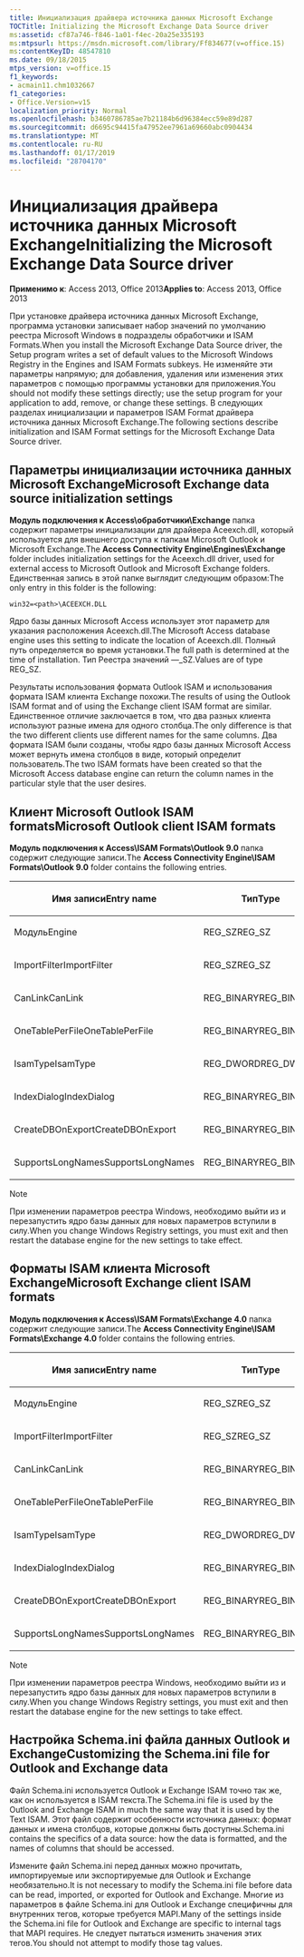 ```yaml
---
title: Инициализация драйвера источника данных Microsoft Exchange
TOCTitle: Initializing the Microsoft Exchange Data Source driver
ms:assetid: cf87a746-f846-1a01-f4ec-20a25e335193
ms:mtpsurl: https://msdn.microsoft.com/library/Ff834677(v=office.15)
ms:contentKeyID: 48547810
ms.date: 09/18/2015
mtps_version: v=office.15
f1_keywords:
- acmain11.chm1032667
f1_categories:
- Office.Version=v15
localization_priority: Normal
ms.openlocfilehash: b3460786785ae7b21184b6d96384ecc59e89d287
ms.sourcegitcommit: d6695c94415fa47952ee7961a69660abc0904434
ms.translationtype: MT
ms.contentlocale: ru-RU
ms.lasthandoff: 01/17/2019
ms.locfileid: "28704170"
---
```

# <a name="initializing-the-microsoft-exchange-data-source-driver"></a><span data-ttu-id="22355-102">Инициализация драйвера источника данных Microsoft Exchange</span><span class="sxs-lookup"><span data-stu-id="22355-102">Initializing the Microsoft Exchange Data Source driver</span></span>

<span data-ttu-id="22355-103">**Применимо к**: Access 2013, Office 2013</span><span class="sxs-lookup"><span data-stu-id="22355-103">**Applies to**: Access 2013, Office 2013</span></span>

<span data-ttu-id="22355-104">При установке драйвера источника данных Microsoft Exchange, программа установки записывает набор значений по умолчанию реестра Microsoft Windows в подразделы обработчики и ISAM Formats.</span><span class="sxs-lookup"><span data-stu-id="22355-104">When you install the Microsoft Exchange Data Source driver, the Setup program writes a set of default values to the Microsoft Windows Registry in the Engines and ISAM Formats subkeys.</span></span> <span data-ttu-id="22355-105">Не изменяйте эти параметры напрямую; для добавления, удаления или изменения этих параметров с помощью программы установки для приложения.</span><span class="sxs-lookup"><span data-stu-id="22355-105">You should not modify these settings directly; use the setup program for your application to add, remove, or change these settings.</span></span> <span data-ttu-id="22355-106">В следующих разделах инициализации и параметров ISAM Format драйвера источника данных Microsoft Exchange.</span><span class="sxs-lookup"><span data-stu-id="22355-106">The following sections describe initialization and ISAM Format settings for the Microsoft Exchange Data Source driver.</span></span>

## <a name="microsoft-exchange-data-source-initialization-settings"></a><span data-ttu-id="22355-107">Параметры инициализации источника данных Microsoft Exchange</span><span class="sxs-lookup"><span data-stu-id="22355-107">Microsoft Exchange data source initialization settings</span></span>

<span data-ttu-id="22355-108">**Модуль подключения к Access\\обработчики\\Exchange** папка содержит параметры инициализации для драйвера Aceexch.dll, который используется для внешнего доступа к папкам Microsoft Outlook и Microsoft Exchange.</span><span class="sxs-lookup"><span data-stu-id="22355-108">The **Access Connectivity Engine\\Engines\\Exchange** folder includes initialization settings for the Aceexch.dll driver, used for external access to Microsoft Outlook and Microsoft Exchange folders.</span></span> <span data-ttu-id="22355-109">Единственная запись в этой папке выглядит следующим образом:</span><span class="sxs-lookup"><span data-stu-id="22355-109">The only entry in this folder is the following:</span></span>

`win32=<path>\ACEEXCH.DLL`

<span data-ttu-id="22355-110">Ядро базы данных Microsoft Access использует этот параметр для указания расположения Aceexch.dll.</span><span class="sxs-lookup"><span data-stu-id="22355-110">The Microsoft Access database engine uses this setting to indicate the location of Aceexch.dll.</span></span> <span data-ttu-id="22355-111">Полный путь определяется во время установки.</span><span class="sxs-lookup"><span data-stu-id="22355-111">The full path is determined at the time of installation.</span></span> <span data-ttu-id="22355-112">Тип Реестра значений —\_SZ.</span><span class="sxs-lookup"><span data-stu-id="22355-112">Values are of type REG\_SZ.</span></span>

<span data-ttu-id="22355-113">Результаты использования формата Outlook ISAM и использования формата ISAM клиента Exchange похожи.</span><span class="sxs-lookup"><span data-stu-id="22355-113">The results of using the Outlook ISAM format and of using the Exchange client ISAM format are similar.</span></span> <span data-ttu-id="22355-114">Единственное отличие заключается в том, что два разных клиента используют разные имена для одного столбца.</span><span class="sxs-lookup"><span data-stu-id="22355-114">The only difference is that the two different clients use different names for the same columns.</span></span> <span data-ttu-id="22355-115">Два формата ISAM были созданы, чтобы ядро базы данных Microsoft Access может вернуть имена столбцов в виде, который определит пользователь.</span><span class="sxs-lookup"><span data-stu-id="22355-115">The two ISAM formats have been created so that the Microsoft Access database engine can return the column names in the particular style that the user desires.</span></span>

## <a name="microsoft-outlook-client-isam-formats"></a><span data-ttu-id="22355-116">Клиент Microsoft Outlook ISAM formats</span><span class="sxs-lookup"><span data-stu-id="22355-116">Microsoft Outlook client ISAM formats</span></span>

<span data-ttu-id="22355-117">**Модуль подключения к Access\\ISAM Formats\\Outlook 9.0** папка содержит следующие записи.</span><span class="sxs-lookup"><span data-stu-id="22355-117">The **Access Connectivity Engine\\ISAM Formats\\Outlook 9.0** folder contains the following entries.</span></span>

<table>
<colgroup>
<col style="width: 33%" />
<col style="width: 33%" />
<col style="width: 33%" />
</colgroup>
<thead>
<tr class="header">
<th><p><span data-ttu-id="22355-118">Имя записи</span><span class="sxs-lookup"><span data-stu-id="22355-118">Entry name</span></span></p></th>
<th><p><span data-ttu-id="22355-119">Тип</span><span class="sxs-lookup"><span data-stu-id="22355-119">Type</span></span></p></th>
<th><p><span data-ttu-id="22355-120">Значение</span><span class="sxs-lookup"><span data-stu-id="22355-120">Value</span></span></p></th>
</tr>
</thead>
<tbody>
<tr class="odd">
<td><p><span data-ttu-id="22355-121">Модуль</span><span class="sxs-lookup"><span data-stu-id="22355-121">Engine</span></span></p></td>
<td><p><span data-ttu-id="22355-122">REG_SZ</span><span class="sxs-lookup"><span data-stu-id="22355-122">REG_SZ</span></span></p></td>
<td><p><span data-ttu-id="22355-123">Exchange;</span><span class="sxs-lookup"><span data-stu-id="22355-123">Exchange</span></span></p></td>
</tr>
<tr class="even">
<td><p><span data-ttu-id="22355-124">ImportFilter</span><span class="sxs-lookup"><span data-stu-id="22355-124">ImportFilter</span></span></p></td>
<td><p><span data-ttu-id="22355-125">REG_SZ</span><span class="sxs-lookup"><span data-stu-id="22355-125">REG_SZ</span></span></p></td>
<td><p><span data-ttu-id="22355-126">Outlook()</span><span class="sxs-lookup"><span data-stu-id="22355-126">Outlook()</span></span></p></td>
</tr>
<tr class="odd">
<td><p><span data-ttu-id="22355-127">CanLink</span><span class="sxs-lookup"><span data-stu-id="22355-127">CanLink</span></span></p></td>
<td><p><span data-ttu-id="22355-128">REG_BINARY</span><span class="sxs-lookup"><span data-stu-id="22355-128">REG_BINARY</span></span></p></td>
<td><p><span data-ttu-id="22355-129">01</span><span class="sxs-lookup"><span data-stu-id="22355-129">01</span></span></p></td>
</tr>
<tr class="even">
<td><p><span data-ttu-id="22355-130">OneTablePerFile</span><span class="sxs-lookup"><span data-stu-id="22355-130">OneTablePerFile</span></span></p></td>
<td><p><span data-ttu-id="22355-131">REG_BINARY</span><span class="sxs-lookup"><span data-stu-id="22355-131">REG_BINARY</span></span></p></td>
<td><p><span data-ttu-id="22355-132">00</span><span class="sxs-lookup"><span data-stu-id="22355-132">00</span></span></p></td>
</tr>
<tr class="odd">
<td><p><span data-ttu-id="22355-133">IsamType</span><span class="sxs-lookup"><span data-stu-id="22355-133">IsamType</span></span></p></td>
<td><p><span data-ttu-id="22355-134">REG_DWORD</span><span class="sxs-lookup"><span data-stu-id="22355-134">REG_DWORD</span></span></p></td>
<td><p><span data-ttu-id="22355-135">3</span><span class="sxs-lookup"><span data-stu-id="22355-135">3</span></span></p></td>
</tr>
<tr class="even">
<td><p><span data-ttu-id="22355-136">IndexDialog</span><span class="sxs-lookup"><span data-stu-id="22355-136">IndexDialog</span></span></p></td>
<td><p><span data-ttu-id="22355-137">REG_BINARY</span><span class="sxs-lookup"><span data-stu-id="22355-137">REG_BINARY</span></span></p></td>
<td><p><span data-ttu-id="22355-138">00</span><span class="sxs-lookup"><span data-stu-id="22355-138">00</span></span></p></td>
</tr>
<tr class="odd">
<td><p><span data-ttu-id="22355-139">CreateDBOnExport</span><span class="sxs-lookup"><span data-stu-id="22355-139">CreateDBOnExport</span></span></p></td>
<td><p><span data-ttu-id="22355-140">REG_BINARY</span><span class="sxs-lookup"><span data-stu-id="22355-140">REG_BINARY</span></span></p></td>
<td><p><span data-ttu-id="22355-141">00</span><span class="sxs-lookup"><span data-stu-id="22355-141">00</span></span></p></td>
</tr>
<tr class="even">
<td><p><span data-ttu-id="22355-142">SupportsLongNames</span><span class="sxs-lookup"><span data-stu-id="22355-142">SupportsLongNames</span></span></p></td>
<td><p><span data-ttu-id="22355-143">REG_BINARY</span><span class="sxs-lookup"><span data-stu-id="22355-143">REG_BINARY</span></span></p></td>
<td><p><span data-ttu-id="22355-144">01</span><span class="sxs-lookup"><span data-stu-id="22355-144">01</span></span></p></td>
</tr>
</tbody>
</table>



> [!NOTE]
> <span data-ttu-id="22355-145">При изменении параметров реестра Windows, необходимо выйти из и перезапустить ядро базы данных для новых параметров вступили в силу.</span><span class="sxs-lookup"><span data-stu-id="22355-145">When you change Windows Registry settings, you must exit and then restart the database engine for the new settings to take effect.</span></span>



## <a name="microsoft-exchange-client-isam-formats"></a><span data-ttu-id="22355-146">Форматы ISAM клиента Microsoft Exchange</span><span class="sxs-lookup"><span data-stu-id="22355-146">Microsoft Exchange client ISAM formats</span></span>

<span data-ttu-id="22355-147">**Модуль подключения к Access\\ISAM Formats\\Exchange 4.0** папка содержит следующие записи.</span><span class="sxs-lookup"><span data-stu-id="22355-147">The **Access Connectivity Engine\\ISAM Formats\\Exchange 4.0** folder contains the following entries.</span></span>

<table>
<colgroup>
<col style="width: 33%" />
<col style="width: 33%" />
<col style="width: 33%" />
</colgroup>
<thead>
<tr class="header">
<th><p><span data-ttu-id="22355-148">Имя записи</span><span class="sxs-lookup"><span data-stu-id="22355-148">Entry name</span></span></p></th>
<th><p><span data-ttu-id="22355-149">Тип</span><span class="sxs-lookup"><span data-stu-id="22355-149">Type</span></span></p></th>
<th><p><span data-ttu-id="22355-150">Значение</span><span class="sxs-lookup"><span data-stu-id="22355-150">Value</span></span></p></th>
</tr>
</thead>
<tbody>
<tr class="odd">
<td><p><span data-ttu-id="22355-151">Модуль</span><span class="sxs-lookup"><span data-stu-id="22355-151">Engine</span></span></p></td>
<td><p><span data-ttu-id="22355-152">REG_SZ</span><span class="sxs-lookup"><span data-stu-id="22355-152">REG_SZ</span></span></p></td>
<td><p><span data-ttu-id="22355-153">Exchange;</span><span class="sxs-lookup"><span data-stu-id="22355-153">Exchange</span></span></p></td>
</tr>
<tr class="even">
<td><p><span data-ttu-id="22355-154">ImportFilter</span><span class="sxs-lookup"><span data-stu-id="22355-154">ImportFilter</span></span></p></td>
<td><p><span data-ttu-id="22355-155">REG_SZ</span><span class="sxs-lookup"><span data-stu-id="22355-155">REG_SZ</span></span></p></td>
<td><p><span data-ttu-id="22355-156">Exchange()</span><span class="sxs-lookup"><span data-stu-id="22355-156">Exchange()</span></span></p></td>
</tr>
<tr class="odd">
<td><p><span data-ttu-id="22355-157">CanLink</span><span class="sxs-lookup"><span data-stu-id="22355-157">CanLink</span></span></p></td>
<td><p><span data-ttu-id="22355-158">REG_BINARY</span><span class="sxs-lookup"><span data-stu-id="22355-158">REG_BINARY</span></span></p></td>
<td><p><span data-ttu-id="22355-159">01</span><span class="sxs-lookup"><span data-stu-id="22355-159">01</span></span></p></td>
</tr>
<tr class="even">
<td><p><span data-ttu-id="22355-160">OneTablePerFile</span><span class="sxs-lookup"><span data-stu-id="22355-160">OneTablePerFile</span></span></p></td>
<td><p><span data-ttu-id="22355-161">REG_BINARY</span><span class="sxs-lookup"><span data-stu-id="22355-161">REG_BINARY</span></span></p></td>
<td><p><span data-ttu-id="22355-162">00</span><span class="sxs-lookup"><span data-stu-id="22355-162">00</span></span></p></td>
</tr>
<tr class="odd">
<td><p><span data-ttu-id="22355-163">IsamType</span><span class="sxs-lookup"><span data-stu-id="22355-163">IsamType</span></span></p></td>
<td><p><span data-ttu-id="22355-164">REG_DWORD</span><span class="sxs-lookup"><span data-stu-id="22355-164">REG_DWORD</span></span></p></td>
<td><p><span data-ttu-id="22355-165">3</span><span class="sxs-lookup"><span data-stu-id="22355-165">3</span></span></p></td>
</tr>
<tr class="even">
<td><p><span data-ttu-id="22355-166">IndexDialog</span><span class="sxs-lookup"><span data-stu-id="22355-166">IndexDialog</span></span></p></td>
<td><p><span data-ttu-id="22355-167">REG_BINARY</span><span class="sxs-lookup"><span data-stu-id="22355-167">REG_BINARY</span></span></p></td>
<td><p><span data-ttu-id="22355-168">00</span><span class="sxs-lookup"><span data-stu-id="22355-168">00</span></span></p></td>
</tr>
<tr class="odd">
<td><p><span data-ttu-id="22355-169">CreateDBOnExport</span><span class="sxs-lookup"><span data-stu-id="22355-169">CreateDBOnExport</span></span></p></td>
<td><p><span data-ttu-id="22355-170">REG_BINARY</span><span class="sxs-lookup"><span data-stu-id="22355-170">REG_BINARY</span></span></p></td>
<td><p><span data-ttu-id="22355-171">00</span><span class="sxs-lookup"><span data-stu-id="22355-171">00</span></span></p></td>
</tr>
<tr class="even">
<td><p><span data-ttu-id="22355-172">SupportsLongNames</span><span class="sxs-lookup"><span data-stu-id="22355-172">SupportsLongNames</span></span></p></td>
<td><p><span data-ttu-id="22355-173">REG_BINARY</span><span class="sxs-lookup"><span data-stu-id="22355-173">REG_BINARY</span></span></p></td>
<td><p><span data-ttu-id="22355-174">01</span><span class="sxs-lookup"><span data-stu-id="22355-174">01</span></span></p></td>
</tr>
</tbody>
</table>



> [!NOTE]
> <span data-ttu-id="22355-175">При изменении параметров реестра Windows, необходимо выйти из и перезапустить ядро базы данных для новых параметров вступили в силу.</span><span class="sxs-lookup"><span data-stu-id="22355-175">When you change Windows Registry settings, you must exit and then restart the database engine for the new settings to take effect.</span></span>



## <a name="customizing-the-schemaini-file-for-outlook-and-exchange-data"></a><span data-ttu-id="22355-176">Настройка Schema.ini файла данных Outlook и Exchange</span><span class="sxs-lookup"><span data-stu-id="22355-176">Customizing the Schema.ini file for Outlook and Exchange data</span></span>

<span data-ttu-id="22355-177">Файл Schema.ini используется Outlook и Exchange ISAM точно так же, как он используется в ISAM текста.</span><span class="sxs-lookup"><span data-stu-id="22355-177">The Schema.ini file is used by the Outlook and Exchange ISAM in much the same way that it is used by the Text ISAM.</span></span> <span data-ttu-id="22355-178">Этот файл содержит особенности источника данных: формат данных и имена столбцов, которые должны быть доступны.</span><span class="sxs-lookup"><span data-stu-id="22355-178">Schema.ini contains the specifics of a data source: how the data is formatted, and the names of columns that should be accessed.</span></span>

<span data-ttu-id="22355-179">Измените файл Schema.ini перед данных можно прочитать, импортируемые или экспортируемые для Outlook и Exchange необязательно.</span><span class="sxs-lookup"><span data-stu-id="22355-179">It is not necessary to modify the Schema.ini file before data can be read, imported, or exported for Outlook and Exchange.</span></span> <span data-ttu-id="22355-180">Многие из параметров в файле Schema.ini для Outlook и Exchange специфичны для внутренних тегов, которые требуется MAPI.</span><span class="sxs-lookup"><span data-stu-id="22355-180">Many of the settings inside the Schema.ini file for Outlook and Exchange are specific to internal tags that MAPI requires.</span></span> <span data-ttu-id="22355-181">Не следует пытаться изменить значения этих тегов.</span><span class="sxs-lookup"><span data-stu-id="22355-181">You should not attempt to modify those tag values.</span></span>

